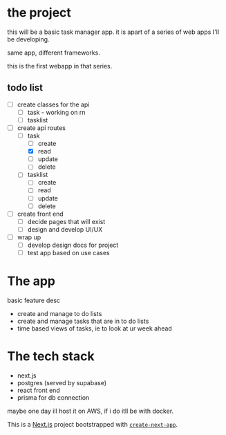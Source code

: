 
# the project

this will be a basic task manager app. it is apart of a series of web apps I'll be developing. 

same app, different frameworks. 

this is the first webapp in that series.

## todo list
- [ ] create classes for the api
  - [ ] task - working on rn
  - [ ] tasklist
- [ ] create api routes
  - [ ] task
    - [ ] create
    - [x] read
    - [ ] update
    - [ ] delete
  - [ ] tasklist
    - [ ] create
    - [ ] read
    - [ ] update
    - [ ] delete
- [ ] create front end
  - [ ] decide pages that will exist
  - [ ] design and develop UI/UX
- [ ] wrap up
  - [ ] develop design docs for project
  - [ ] test app based on use cases

# The app

basic feature desc
- create and manage to do lists
- create and manage tasks that are in to do lists
- time based views of tasks, ie to look at ur week ahead

# The tech stack

- next.js
- postgres (served by supabase)
- react front end
- prisma for db connection

maybe one day ill host it on AWS, if i do itll be with docker. 


This is a [Next.js](https://nextjs.org/) project bootstrapped with [`create-next-app`](https://github.com/vercel/next.js/tree/canary/packages/create-next-app).


